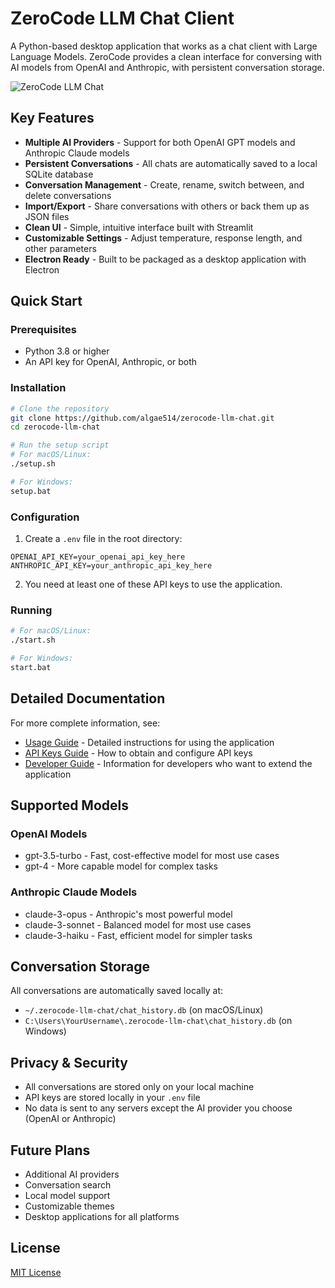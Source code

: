 # ZeroCode LLM Chat Client

A Python-based desktop application that works as a chat client with Large Language Models. ZeroCode provides a clean interface for conversing with AI models from OpenAI and Anthropic, with persistent conversation storage.

![ZeroCode LLM Chat](https://via.placeholder.com/800x450.png?text=ZeroCode+LLM+Chat+Client)

## Key Features

- **Multiple AI Providers** - Support for both OpenAI GPT models and Anthropic Claude models
- **Persistent Conversations** - All chats are automatically saved to a local SQLite database
- **Conversation Management** - Create, rename, switch between, and delete conversations
- **Import/Export** - Share conversations with others or back them up as JSON files
- **Clean UI** - Simple, intuitive interface built with Streamlit
- **Customizable Settings** - Adjust temperature, response length, and other parameters
- **Electron Ready** - Built to be packaged as a desktop application with Electron

## Quick Start

### Prerequisites

- Python 3.8 or higher
- An API key for OpenAI, Anthropic, or both

### Installation

```bash
# Clone the repository
git clone https://github.com/algae514/zerocode-llm-chat.git
cd zerocode-llm-chat

# Run the setup script
# For macOS/Linux:
./setup.sh

# For Windows:
setup.bat
```

### Configuration

1. Create a `.env` file in the root directory:
```
OPENAI_API_KEY=your_openai_api_key_here
ANTHROPIC_API_KEY=your_anthropic_api_key_here
```

2. You need at least one of these API keys to use the application.

### Running

```bash
# For macOS/Linux:
./start.sh

# For Windows:
start.bat
```

## Detailed Documentation

For more complete information, see:
- [Usage Guide](docs/usage.md) - Detailed instructions for using the application
- [API Keys Guide](docs/api_keys.md) - How to obtain and configure API keys
- [Developer Guide](docs/developer.md) - Information for developers who want to extend the application

## Supported Models

### OpenAI Models
- gpt-3.5-turbo - Fast, cost-effective model for most use cases
- gpt-4 - More capable model for complex tasks

### Anthropic Claude Models
- claude-3-opus - Anthropic's most powerful model
- claude-3-sonnet - Balanced model for most use cases
- claude-3-haiku - Fast, efficient model for simpler tasks

## Conversation Storage

All conversations are automatically saved locally at:
- `~/.zerocode-llm-chat/chat_history.db` (on macOS/Linux)
- `C:\Users\YourUsername\.zerocode-llm-chat\chat_history.db` (on Windows)

## Privacy & Security

- All conversations are stored only on your local machine
- API keys are stored locally in your `.env` file
- No data is sent to any servers except the AI provider you choose (OpenAI or Anthropic)

## Future Plans

- Additional AI providers
- Conversation search
- Local model support
- Customizable themes
- Desktop applications for all platforms

## License

[MIT License](LICENSE)
